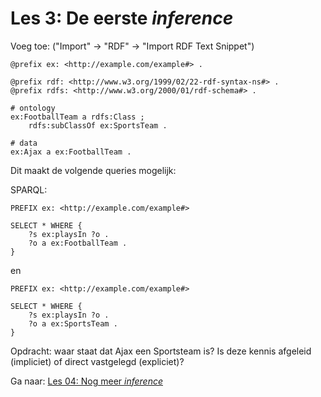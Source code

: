 # Les 3: De eerste _inference_

Voeg toe:
("Import" -> "RDF" -> "Import RDF Text Snippet")

```
@prefix ex: <http://example.com/example#> .

@prefix rdf: <http://www.w3.org/1999/02/22-rdf-syntax-ns#> .
@prefix rdfs: <http://www.w3.org/2000/01/rdf-schema#> .

# ontology
ex:FootballTeam a rdfs:Class ;
    rdfs:subClassOf ex:SportsTeam .

# data
ex:Ajax a ex:FootballTeam .
```

Dit maakt de volgende queries mogelijk:

SPARQL:
```
PREFIX ex: <http://example.com/example#> 

SELECT * WHERE {
    ?s ex:playsIn ?o .
    ?o a ex:FootballTeam .
}
```
en
```
PREFIX ex: <http://example.com/example#> 

SELECT * WHERE {
    ?s ex:playsIn ?o .
    ?o a ex:SportsTeam .
}
```

Opdracht: waar staat dat Ajax een Sportsteam is? Is deze kennis afgeleid (impliciet) of direct vastgelegd (expliciet)?

Ga naar: [Les 04: Nog meer _inference_](les04.md)